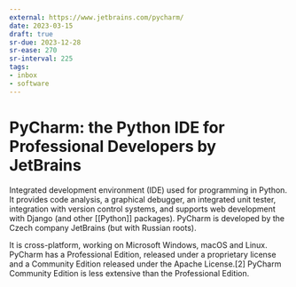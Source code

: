 ```yaml
---
external: https://www.jetbrains.com/pycharm/
date: 2023-03-15
draft: true
sr-due: 2023-12-28
sr-ease: 270
sr-interval: 225
tags:
- inbox
- software
---
```


# PyCharm: the Python IDE for Professional Developers by JetBrains

Integrated development environment (IDE) used for programming in Python. It
provides code analysis, a graphical debugger, an integrated unit tester,
integration with version control systems, and supports web development with
Django (and other [[Python]] packages). PyCharm is developed by the Czech
company JetBrains (but with Russian roots).

It is cross-platform, working on Microsoft Windows, macOS and Linux. PyCharm has
a Professional Edition, released under a proprietary license and a Community
Edition released under the Apache License.[2] PyCharm Community Edition is less
extensive than the Professional Edition.
